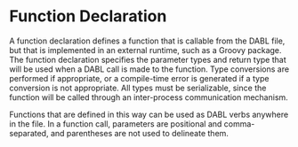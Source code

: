 # Function Declaration

A function declaration defines a function that is callable from the DABL file,
but that is implemented in an external runtime, such as a Groovy package. The
function declaration specifies the parameter types and return type that will be
used when a DABL call is made to the function. Type conversions are performed
if appropriate, or a compile-time error is generated if a type conversion is not
appropriate. All types must be serializable, since the function will be called
through an inter-process communication mechanism.

Functions that are defined in this way can be used as DABL verbs anywhere in the
file. In a function call, parameters are positional and comma-separated, and
parentheses are not used to delineate them.
